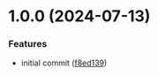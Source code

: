 # 1.0.0 (2024-07-13)


### Features

* initial commit ([f8ed139](https://github.com/luc4sguilherme/steam-community/commit/f8ed139863d77de8bf322e8382df6fa517737dc2))
